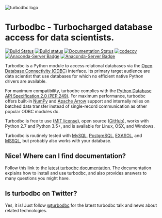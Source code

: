 ![turbodbc logo](/page/logo.png?raw=true "turbodbc logo")

Turbodbc - Turbocharged database access for data scientists.
============================================================

[![Build Status](https://travis-ci.org/blue-yonder/turbodbc.svg?branch=master)](https://travis-ci.org/blue-yonder/turbodbc)
[![Build status](https://ci.appveyor.com/api/projects/status/e1e8wlidpvpmcauu/branch/master?svg=true)](https://ci.appveyor.com/project/MathMagique/turbodbc/branch/master)
[![Documentation Status](https://readthedocs.org/projects/turbodbc/badge/?version=latest)](http://turbodbc.readthedocs.io/en/latest/?badge=latest)
[![codecov](https://codecov.io/gh/blue-yonder/turbodbc/branch/master/graph/badge.svg)](https://codecov.io/gh/blue-yonder/turbodbc)
[![Anaconda-Server Badge](https://anaconda.org/conda-forge/turbodbc/badges/installer/conda.svg)](https://conda.anaconda.org/conda-forge)
[![Anaconda-Server Badge](https://anaconda.org/conda-forge/turbodbc/badges/downloads.svg)](https://anaconda.org/conda-forge/turbodbc)

Turbodbc is a Python module to access relational databases via the
[Open Database Connectivity (ODBC)](https://en.wikipedia.org/wiki/Open_Database_Connectivity)
interface. Its primary target audience are data scientist
that use databases for which no efficient native Python drivers are available.

For maximum compatibility, turbodbc complies with the
[Python Database API Specification 2.0 (PEP 249)](https://www.python.org/dev/peps/pep-0249/).
For maximum performance, turbodbc offers built-in [NumPy](http://www.numpy.org) and
[Apache Arrow](https://arrow.apache.org) support
and internally relies on batched data transfer instead of single-record communication as
other popular ODBC modules do.

Turbodbc is free to use ([MIT license](https://github.com/blue-yonder/turbodbc/blob/master/LICENSE)),
open source ([GitHub](https://github.com/blue-yonder/turbodbc)),
works with Python 2.7 and Python 3.5+, and is available for Linux, OSX, and Windows.

Turbodbc is routinely tested with [MySQL](https://www.mysql.com),
[PostgreSQL](https://www.postgresql.org), [EXASOL](http://www.exasol.com),
and [MSSQL](http://microsoft.com/sql), but probably also works with your database.


Nice! Where can I find documentation?
-------------------------------------

Follow this link to the [latest turbodbc documentation](http://turbodbc.readthedocs.io/en/latest/).
The documentation explains how to install and use turbodbc, and also provides
answers to many questions you might have.

Is turbodbc on Twitter?
-----------------------

Yes, it is! Just follow [@turbodbc](https://twitter.com/turbodbc)
for the latest turbodbc talk and news about related technologies.
